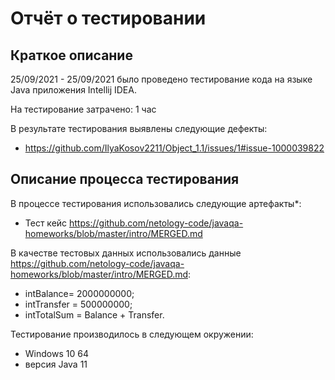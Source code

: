 # Отчёт о тестировании <Intellij IDEA>

## Краткое описание

25/09/2021 - 25/09/2021 было проведено тестирование кода на языке Java приложения Intellij IDEA.

На тестирование затрачено: 1 час

В результате тестирования выявлены следующие дефекты:
* https://github.com/IlyaKosov2211/Object_1.1/issues/1#issue-1000039822

## Описание процесса тестирования

В процессе тестирования использовались следующие артефакты*:
* Тест кейс https://github.com/netology-code/javaqa-homeworks/blob/master/intro/MERGED.md

В качестве тестовых данных использовались данные https://github.com/netology-code/javaqa-homeworks/blob/master/intro/MERGED.md:
* intBalance= 2000000000;
* intTransfer = 500000000;
* intTotalSum = Balance + Transfer.

Тестирование производилось в следующем окружении:
* Windows 10 64
* версия Java 11
